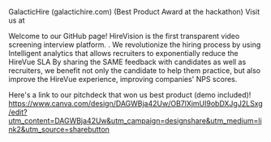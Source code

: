 GalacticHire (galactichire.com)
(Best Product Award at the hackathon) Visit us at 

Welcome to our GitHub page! 
HireVision is the first transparent video screening interview platform. .
We revolutionize the hiring process by using Intelligent analytics that allows recruiters to exponentially reduce the HireVue SLA
By sharing the SAME feedback with candidates as well as recruiters, we benefit not only the candidate to help them practice, but also improve the HireVue experience, improving companies' NPS scores.

Here's a link to our pitchdeck that won us best product (demo included)!
https://www.canva.com/design/DAGWBja42Uw/OB7lXjmUI9obDXJgJ2LSxg/edit?utm_content=DAGWBja42Uw&utm_campaign=designshare&utm_medium=link2&utm_source=sharebutton


